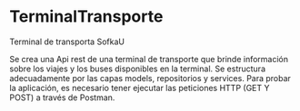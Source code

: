 # TerminalTransporte
Terminal de transporta SofkaU

Se crea una Api rest de una terminal de transporte que brinde información sobre los viajes y los buses disponibles en la terminal. 
Se estructura adecuadamente por las capas models, repositorios y services.
Para probar la aplicación, es necesario tener ejecutar las peticiones HTTP (GET Y POST) a través de Postman.
